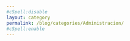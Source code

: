 ```yaml
---
#cSpell:disable
layout: category
permalink: /blog/categories/Administracion/
#cSpell:enable
---
```

